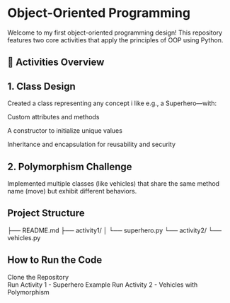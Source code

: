 # Object-Oriented Programming

Welcome to my first object-oriented programming design! This repository features two core activities that apply the principles of OOP using Python.

## 🔧 Activities Overview

## 1. Class Design

Created a class representing any concept i like e.g., a Superhero—with:

Custom attributes and methods

A constructor to initialize unique values

Inheritance and encapsulation for reusability and security

## 2. Polymorphism Challenge

Implemented multiple classes (like vehicles) that share the same method name (move) but exhibit different behaviors.

## Project Structure
├── README.md
├── activity1/
│   └── superhero.py
└── activity2/
    └── vehicles.py

## How to Run the Code

Clone the Repository  
Run Activity 1 - Superhero Example
Run Activity 2 - Vehicles with Polymorphism
